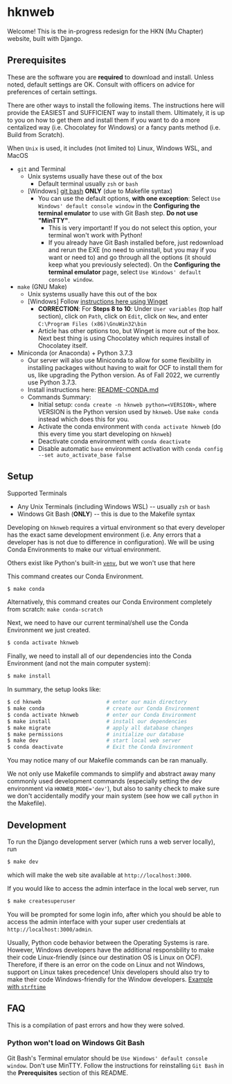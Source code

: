 hknweb
======

Welcome! This is the in-progress redesign for the HKN (Mu Chapter) website, built with Django.

## Prerequisites
These are the software you are **required** to download and install. Unless noted, default settings are OK. Consult with officers on advice for preferences of certain settings.

There are other ways to install the following items. The instructions here will provide the EASIEST and SUFFICIENT way to install them. Ultimately, it is up to you on how to get them and install them if you want to do a more centalized way (i.e. Chocolatey for Windows) or a fancy pants method (i.e. Build from Scratch).

When `Unix` is used, it includes (not limited to) Linux, Windows WSL, and MacOS

* `git` and Terminal
    * Unix systems usually have these out of the box
        * Default terminal usually `zsh` or `bash`
    * [Windows] [git bash](https://git-scm.com/downloads) **ONLY** (due to Makefile syntax)
        * You can use the default options, **with one exception**: Select `Use Windows' default console window` in the **Configuring the terminal emulator** to use with Git Bash step. **Do not use "MinTTY"**.
            * This is very important! If you do not select this option, your terminal won't work with Python!
            * If you already have Git Bash installed before, just redownload and rerun the EXE (no need to uninstall, but you may if you want or need to) and go through all the options (it should keep what you previously selected). On the **Configuring the terminal emulator** page, select `Use Windows' default console window`.
* `make` (GNU Make)
    * Unix systems usually have this out of the box
    * [Windows] Follow [instructions here using Winget](https://www.technewstoday.com/install-and-use-make-in-windows/#using-winget)
        * **CORRECTION**: For **Steps 8 to 10**: Under `User variables` (top half section), click on `Path`, click on `Edit`, click on `New`, and enter `C:\Program Files (x86)\GnuWin32\bin`
        * Article has other options too, but Winget is more out of the box. Next best thing is using Chocolatey which requires install of Chocolatey itself.
* Miniconda (or Anaconda) + Python 3.7.3
    * Our server will also use Miniconda to allow for some flexibility in installing packages without having to wait for OCF to install them for us, like upgrading the Python version. As of Fall 2022, we currently use Python 3.7.3.
    * Install instructions here: [README-CONDA.md](README-CONDA.md)
    * Commands Summary:
        * Initial setup: `conda create -n hknweb python=<VERSION>`, where VERSION is the Python version used by `hknweb`. Use `make conda` instead which does this for you.
        * Activate the conda environment with `conda activate hknweb` (do this every time you start developing on `hknweb`)
        * Deactivate conda environment with `conda deactivate`
        * Disable automatic `base` environment activation with `conda config --set auto_activate_base false`

## Setup

Supported Terminals
* Any Unix Terminals (including Windows WSL) -- usually `zsh` or `bash`
* Windows Git Bash (**ONLY**) -- this is due to the Makefile syntax

Developing on `hknweb` requires a virtual environment so that every developer has the exact same development environment (i.e. Any errors that a developer has is not due to difference in configuration). We will be using Conda Environments to make our virtual environment.

Others exist like Python's built-in [`venv`](https://docs.python.org/3/library/venv.html), but we won't use that here

This command creates our Conda Environment.
```sh
$ make conda
```

Alternatively, this command creates our Conda Environment completely from scratch: `make conda-scratch`

Next, we need to have our current terminal/shell use the Conda Environment we just created.
```sh
$ conda activate hknweb
```

Finally, we need to install all of our dependencies into the Conda Environment (and not the main computer system):
```sh
$ make install
```

In summary, the setup looks like:
```sh
$ cd hknweb                     # enter our main directory
$ make conda                    # create our Conda Environment
$ conda activate hknweb         # enter our Conda Environment
$ make install                  # install our dependencies
$ make migrate                  # apply all database changes
$ make permissions              # initialize our database
$ make dev                      # start local web server
$ conda deactivate              # Exit the Conda Environment
```

You may notice many of our Makefile commands can be ran manually.

We not only use Makefile commands to simplify and abstract away many commonly used development commands (especially setting the dev environment via `HKNWEB_MODE='dev'`), but also to sanity check to make sure we don't accidentally modify your main system (see how we call `python` in the Makefile).

## Development

To run the Django development server (which runs a web server locally), run
```sh
$ make dev
```
which will make the web site available at `http://localhost:3000`.

If you would like to access the admin interface in the local web server, run
```sh
$ make createsuperuser
```

You will be prompted for some login info, after which you should be able to access the admin interface with your super user credentials at `http://localhost:3000/admin`.

Usually, Python code behavior between the Operating Systems is rare.
However, Windows developers have the additional responsbility to make their code Linux-friendly (since our destination OS is Linux on OCF). Therefore, if there is an error on the code on Linux and not Windows, support on Linux takes precedence!
Unix developers should also try to make their code Windows-friendly for the Window developers. [Example with `strftime`](https://github.com/compserv/hknweb/commit/3dc27dfa7556561b7c244de2c431d3c99ee2eb5a)

## FAQ
This is a compilation of past errors and how they were solved.

### Python won't load on Windows Git Bash

Git Bash's Terminal emulator should be `Use Windows' default console window`. Don't use MinTTY. Follow the instructions for reinstalling `Git Bash` in the **Prerequisites** section of this README. 
